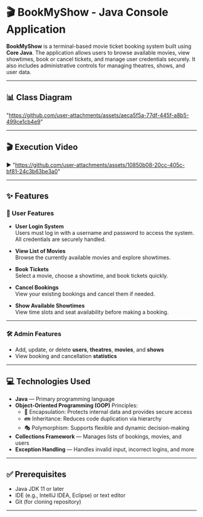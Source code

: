 # 🎬 BookMyShow - Java Console Application

**BookMyShow** is a terminal-based movie ticket booking system built using **Core Java**. The application allows users to browse available movies, view showtimes, book or cancel tickets, and manage user credentials securely. It also includes administrative controls for managing theatres, shows, and user data.

---

## 📊 Class Diagram

"https://github.com/user-attachments/assets/aeca5f5a-77df-445f-a8b5-499ce1cb4e9"

---

## 🎬 Execution Video

▶️ "https://github.com/user-attachments/assets/10850b08-20cc-405c-bf81-24c3b63be3a0"

---

## ✨ Features

### 👤 User Features

- **User Login System**  
  Users must log in with a username and password to access the system. All credentials are securely handled.

- **View List of Movies**  
  Browse the currently available movies and explore showtimes.

- **Book Tickets**  
  Select a movie, choose a showtime, and book tickets quickly.

- **Cancel Bookings**  
  View your existing bookings and cancel them if needed.

- **Show Available Showtimes**  
  View time slots and seat availability before making a booking.

---

### 🛠️ Admin Features

- Add, update, or delete **users**, **theatres**, **movies**, and **shows**
- View booking and cancellation **statistics**

---

## 💻 Technologies Used

- **Java** — Primary programming language  
- **Object-Oriented Programming (OOP)** Principles:  
  - 🔐 Encapsulation: Protects internal data and provides secure access  
  - 👪 Inheritance: Reduces code duplication via hierarchy  
  - 🎭 Polymorphism: Supports flexible and dynamic decision-making  
- **Collections Framework** — Manages lists of bookings, movies, and users  
- **Exception Handling** — Handles invalid input, incorrect logins, and more

---

## ✅ Prerequisites

- Java JDK 11 or later  
- IDE (e.g., IntelliJ IDEA, Eclipse) or text editor  
- Git (for cloning repository)

---
